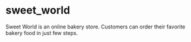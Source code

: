 # sweet_world
Sweet World is an online bakery store. Customers can order their favorite bakery food in just few steps. 
